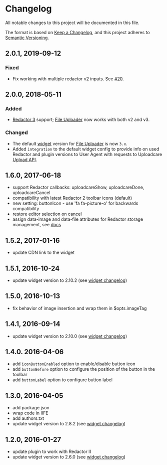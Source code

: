 # Changelog

All notable changes to this project will be documented in this file.

The format is based on [Keep a Changelog](http://keepachangelog.com/en/1.0.0/),
and this project adheres to
[Semantic Versioning](http://semver.org/spec/v2.0.0.html).

## 2.0.1, 2019-09-12

### Fixed

* Fix working with multiple redactor v2 inputs. See [#20][pr-20].

[pr-20]: https://github.com/uploadcare/uploadcare-redactor/pull/20

## 2.0.0, 2018-05-11

### Added

* [Redactor 3][redactor-home] support; [File Uploader][github-redactor] now
  works with both v2 and v3.

### Changed

* The default [widget][uc-feature-widget] version for
  [File Uploader][github-redactor] is now `3.x`.
* Added `integration` to the default widget config to provide info on used
  Redactor and plugin versions to User Agent with requests to Uploadcare
  [Upload API][uc-docs-api-reference-upload].

[redactor-home]: https://imperavi.com/redactor/
[github-redactor]: https://github.com/uploadcare/uploadcare-redactor/
[uc-feature-widget]: https://uploadcare.com/features/widget/
[uc-docs-api-reference-upload]: https://uploadcare.com/docs/api_reference/upload/

## 1.6.0, 2017-06-18

- support Redactor callbacks: uploadcareShow, uploadcareDone, uploadcareCancel
- compatibility with latest Redactor 2 toolbar icons (default)
- new setting: buttonIcon - use 'fa fa-picture-o' for backwards compatibility
- restore editor selection on cancel
- assign data-image and data-file attributes for Redactor storage management,
  see [docs](https://imperavi.com/redactor/docs/storage/)

## 1.5.2, 2017-01-16

- update CDN link to the widget

## 1.5.1, 2016-10-24

- update widget version to 2.10.2 (see [widget changelog][widget changelog])

## 1.5.0, 2016-10-13

- fix behavior of image insertion and wrap them in $opts.imageTag

## 1.4.1, 2016-09-14

- update widget version to 2.10.0 (see [widget changelog][widget changelog])

## 1.4.0. 2016-04-06

- add `iconButtonEnabled` option to enable/disable button icon
- add `buttonBefore` option to configure the position of the button in the toolbar
- add `buttonLabel` option to configure button label

## 1.3.0, 2016-04-05

- add package.json
- wrap code in IIFE
- add authors.txt
- update widget version to 2.8.2 (see [widget changelog][widget changelog])

## 1.2.0, 2016-01-27

- update plugin to work with Redactor II
- update widget version to 2.6.0 (see [widget changelog][widget changelog])


[widget changelog]: https://github.com/uploadcare/uploadcare-widget/blob/master/HISTORY.markdown

